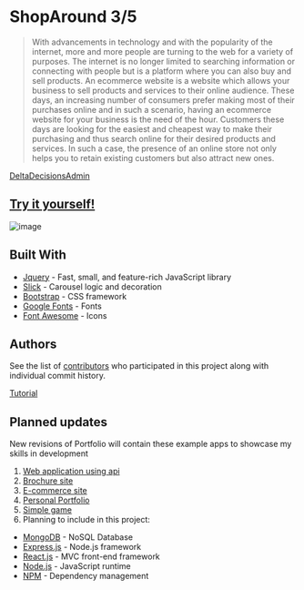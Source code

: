 # ShopAround 3/5

>With advancements in technology and with the popularity of the internet, more and more people are turning to the web for a variety of purposes. The internet is no longer limited to searching information or connecting with people but is a platform where you can also buy and sell products. An ecommerce website is a website which allows your business to sell products and services to their online audience. These days, an increasing number of consumers prefer making most of their purchases online and in such a scenario, having an ecommerce website for your business is the need of the hour.
>Customers these days are looking for the easiest and cheapest way to make their purchasing and thus search online for their desired products and services. In such a case, the presence of an online store not only helps you to retain existing customers but also attract new ones.

[DeltaDecisionsAdmin](https://www.deltadecisions.com/ecommerce/top-5-reasons-to-have-an-ecommerce-website-for-your-business.html) 
## [Try it yourself!](https://fkarticuno.github.io/ShopAround/) 

![image](https://fkarticuno.github.io/CodingPortfolio/Assets/Images/00.png)

## Built With
* [Jquery](https://jquery.com/) - Fast, small, and feature-rich JavaScript library
* [Slick](https://kenwheeler.github.io/slick/) - Carousel logic and decoration
* [Bootstrap](https://getbootstrap.com/docs/4.4/getting-started/introduction/) - CSS framework
* [Google Fonts](https://fonts.google.com/?query=sofia&selection.family=Anton|Gugi|Lato|Roboto|Sofia) - Fonts
* [Font Awesome](https://fontawesome.com/) - Icons 

## Authors

See the list of [contributors](https://github.com/fkarticuno/ShopAround/graphs/contributors) who participated in this project along with individual commit history.

[Tutorial](https://www.youtube.com/embed/36jRXMsIFuA)
## Planned updates

New revisions of Portfolio will contain these example apps to showcase my skills in development
1. [Web application using api](#)
2. [Brochure site](https://github.com/fkarticuno/ChipsRestaurant)
3. [E-commerce site](https://github.com/fkarticuno/ShopAround)
4. [Personal Portfolio](https://github.com/fkarticuno/CodingPortfolio)
5. [Simple game](https://github.com/fkarticuno/JSpiano)
6. Planning to include in this project:
  * [MongoDB](https://www.mongodb.com/) - NoSQL Database
  * [Express.js](https://expressjs.com/) - Node.js framework
  * [React.js](https://reactjs.org/) - MVC front-end framework 
  * [Node.js](https://nodejs.org/en/) - JavaScript runtime
  * [NPM](https://www.npmjs.com/) - Dependency management 
